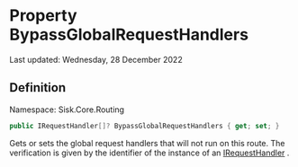 # Property BypassGlobalRequestHandlers
Last updated: Wednesday, 28 December 2022

## Definition
Namespace: Sisk.Core.Routing

```csharp
public IRequestHandler[]? BypassGlobalRequestHandlers { get; set; }
```

Gets or sets the global request handlers that will not run on this route. The verification is given by the identifier of the instance of an [IRequestHandler](/spec/Sisk/Core/Routing/Handlers/IRequestHandler) .

